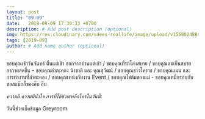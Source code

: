```yaml
---
layout: post
title: "09.09"
date:   2019-09-09 17:30:33 +0700
description: # Add post description (optional)
img: https://res.cloudinary.com/sdees-reallife/image/upload/v1568024884/IMG_20190909_070101.jpg # Add image post (optional)
tags: [2019-09]
author: # Add name author (optional)
---
```

ขอบคุณเช้าวันจันทร์ ตื่นแต่เช้า ออกจากบ้านแต่เช้า / ขอบคุณที่รถโล่งสบาย / ขอบคุณลมเย็นสบาย อากาศสดชื่น - ขอบคุณลำตะคอง น้าชาติ และ คุณสุวัฒน์ / ขอบคุณชาวโคราช / ขอบคุณแมน และ การทำงานที่ลำตะคอง / ขอบคุณเหน่งกับงาน Event / ขอบคุณไข่ต้มของแม่ - ขอบคุณหมี่กรอบกับซอสแม๊กกี้ของอ๊บ อ๊บ

<i class="fa fa-child" style="color:plum"></i>

*ความดี ความมีน้ำใจ การที่ได้ช่วยเหลือใครในวันนี้*:

วันนี้ช่วยเช็คข้อมูล Greyroom
